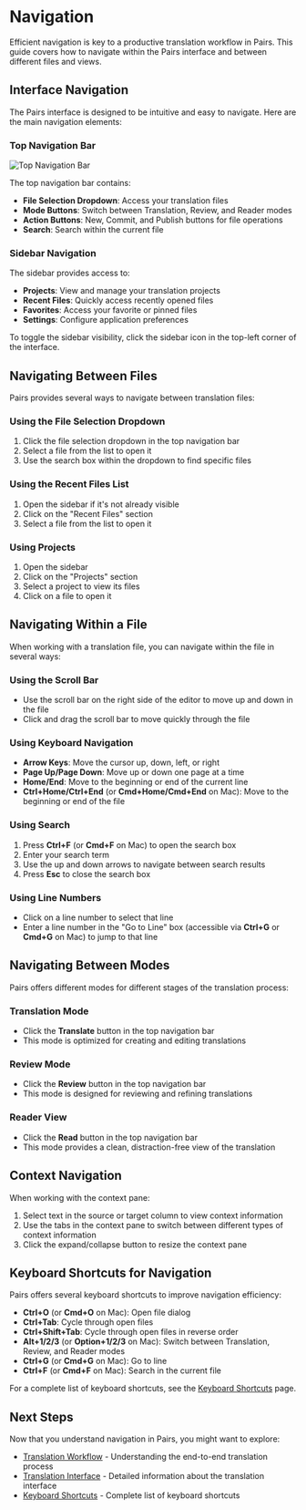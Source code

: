 # Navigation

Efficient navigation is key to a productive translation workflow in Pairs. This guide covers how to navigate within the Pairs interface and between different files and views.

## Interface Navigation

The Pairs interface is designed to be intuitive and easy to navigate. Here are the main navigation elements:

### Top Navigation Bar

![Top Navigation Bar](../images/top-navigation-bar.png)

The top navigation bar contains:

- **File Selection Dropdown**: Access your translation files
- **Mode Buttons**: Switch between Translation, Review, and Reader modes
- **Action Buttons**: New, Commit, and Publish buttons for file operations
- **Search**: Search within the current file

### Sidebar Navigation

The sidebar provides access to:

- **Projects**: View and manage your translation projects
- **Recent Files**: Quickly access recently opened files
- **Favorites**: Access your favorite or pinned files
- **Settings**: Configure application preferences

To toggle the sidebar visibility, click the sidebar icon in the top-left corner of the interface.

## Navigating Between Files

Pairs provides several ways to navigate between translation files:

### Using the File Selection Dropdown

1. Click the file selection dropdown in the top navigation bar
2. Select a file from the list to open it
3. Use the search box within the dropdown to find specific files

### Using the Recent Files List

1. Open the sidebar if it's not already visible
2. Click on the "Recent Files" section
3. Select a file from the list to open it

### Using Projects

1. Open the sidebar
2. Click on the "Projects" section
3. Select a project to view its files
4. Click on a file to open it

## Navigating Within a File

When working with a translation file, you can navigate within the file in several ways:

### Using the Scroll Bar

- Use the scroll bar on the right side of the editor to move up and down in the file
- Click and drag the scroll bar to move quickly through the file

### Using Keyboard Navigation

- **Arrow Keys**: Move the cursor up, down, left, or right
- **Page Up/Page Down**: Move up or down one page at a time
- **Home/End**: Move to the beginning or end of the current line
- **Ctrl+Home/Ctrl+End** (or **Cmd+Home/Cmd+End** on Mac): Move to the beginning or end of the file

### Using Search

1. Press **Ctrl+F** (or **Cmd+F** on Mac) to open the search box
2. Enter your search term
3. Use the up and down arrows to navigate between search results
4. Press **Esc** to close the search box

### Using Line Numbers

- Click on a line number to select that line
- Enter a line number in the "Go to Line" box (accessible via **Ctrl+G** or **Cmd+G** on Mac) to jump to that line

## Navigating Between Modes

Pairs offers different modes for different stages of the translation process:

### Translation Mode

- Click the **Translate** button in the top navigation bar
- This mode is optimized for creating and editing translations

### Review Mode

- Click the **Review** button in the top navigation bar
- This mode is designed for reviewing and refining translations

### Reader View

- Click the **Read** button in the top navigation bar
- This mode provides a clean, distraction-free view of the translation

## Context Navigation

When working with the context pane:

1. Select text in the source or target column to view context information
2. Use the tabs in the context pane to switch between different types of context information
3. Click the expand/collapse button to resize the context pane

## Keyboard Shortcuts for Navigation

Pairs offers several keyboard shortcuts to improve navigation efficiency:

- **Ctrl+O** (or **Cmd+O** on Mac): Open file dialog
- **Ctrl+Tab**: Cycle through open files
- **Ctrl+Shift+Tab**: Cycle through open files in reverse order
- **Alt+1/2/3** (or **Option+1/2/3** on Mac): Switch between Translation, Review, and Reader modes
- **Ctrl+G** (or **Cmd+G** on Mac): Go to line
- **Ctrl+F** (or **Cmd+F** on Mac): Search in the current file

For a complete list of keyboard shortcuts, see the [Keyboard Shortcuts](../translation-interface/shortcuts.md) page.

## Next Steps

Now that you understand navigation in Pairs, you might want to explore:

- [Translation Workflow](translation-workflow.md) - Understanding the end-to-end translation process
- [Translation Interface](../translation-interface/index.md) - Detailed information about the translation interface
- [Keyboard Shortcuts](../translation-interface/shortcuts.md) - Complete list of keyboard shortcuts 